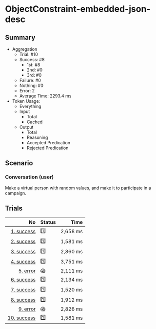 # ObjectConstraint-embedded-json-desc
## Summary
  - Aggregation
    - Trial: #10
    - Success: #8
      - 1st: #8
      - 2nd: #0
      - 3rd: #0
    - Failure: #0
    - Nothing: #0
    - Error: 2
    - Average Time: 2293.4 ms
  - Token Usage:
    - Everything
    - Input
      - Total
      - Cached
    - Output
      - Total
      - Reasoning
      - Accepted Predication
      - Rejected Predication

## Scenario
### Conversation (user)
Make a virtual person with random values,
and make it to participate in a campaign.

## Trials
No | Status | Time
---:|:-------|------:
[1. success](./trials/1.success.json) | 1️⃣ | 2,658 ms
[2. success](./trials/2.success.json) | 1️⃣ | 1,581 ms
[3. success](./trials/3.success.json) | 1️⃣ | 2,860 ms
[4. success](./trials/4.success.json) | 1️⃣ | 3,751 ms
[5. error](./trials/5.error.json) | 😱 | 2,111 ms
[6. success](./trials/6.success.json) | 1️⃣ | 2,134 ms
[7. success](./trials/7.success.json) | 1️⃣ | 1,520 ms
[8. success](./trials/8.success.json) | 1️⃣ | 1,912 ms
[9. error](./trials/9.error.json) | 😱 | 2,826 ms
[10. success](./trials/10.success.json) | 1️⃣ | 1,581 ms